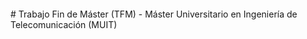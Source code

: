 <p align="left">
  <img src=""/>
</p>
# Trabajo Fin de Máster (TFM) - Máster Universitario en Ingeniería de Telecomunicación (MUIT)
